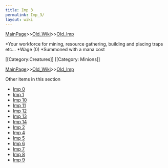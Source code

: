 ```yaml
---
title: Imp 3
permalink: Imp_3/
layout: wiki
---
```


[MainPage](/keeperrl_wiki/ "wikilink")>>[Old_Wiki](/keeperrl_wiki/Old_Wiki "wikilink")>>[Old_Imp](/keeperrl_wiki/Old_Imp "wikilink")

*Your workforce for mining, resource gathering, building and placing traps etc...
*Wage (0)
*Summoned with a mana cost

[[Category:Creatures]]
[[Category: Minions]]

[MainPage](/keeperrl_wiki/ "wikilink")>>[Old_Wiki](/keeperrl_wiki/Old_Wiki "wikilink")>>[Old_Imp](/keeperrl_wiki/Old_Imp "wikilink")

Other items in this section
-    [Imp 0](/keeperrl_wiki/Imp_0 "wikilink")
-    [Imp 1](/keeperrl_wiki/Imp_1 "wikilink")
-    [Imp 10](/keeperrl_wiki/Imp_10 "wikilink")
-    [Imp 11](/keeperrl_wiki/Imp_11 "wikilink")
-    [Imp 12](/keeperrl_wiki/Imp_12 "wikilink")
-    [Imp 13](/keeperrl_wiki/Imp_13 "wikilink")
-    [Imp 14](/keeperrl_wiki/Imp_14 "wikilink")
-    [Imp 2](/keeperrl_wiki/Imp_2 "wikilink")
-    [Imp 4](/keeperrl_wiki/Imp_4 "wikilink")
-    [Imp 5](/keeperrl_wiki/Imp_5 "wikilink")
-    [Imp 6](/keeperrl_wiki/Imp_6 "wikilink")
-    [Imp 7](/keeperrl_wiki/Imp_7 "wikilink")
-    [Imp 8](/keeperrl_wiki/Imp_8 "wikilink")
-    [Imp 9](/keeperrl_wiki/Imp_9 "wikilink")
